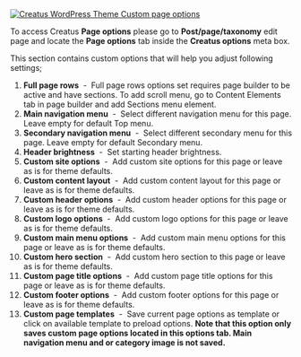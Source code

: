 <div class="thz-lightbox-gallery" markdown="1">
<div class="thz-doc-image max">
<a class="thz-lightbox mfp-image" href="../../docs-media/page-options.jpg?v=2" data-mfp-title="Creatus WordPress Theme Custom page options" data-modal-size="large">
	<img src="../../docs-media/page-options.jpg?v=2" alt="Creatus WordPress Theme Custom page options" />
</a>
</div>

<div id="search" markdown="1">

To access Creatus __Page options__ please go to __Post/page/taxonomy__  edit page and locate the __Page options__ tab inside the __Creatus options__ meta box. 

This section contains custom options that will help you adjust following settings;


1. __Full page rows__ &nbsp;-&nbsp; Full page rows options set requires page builder to be active and have sections.
To add scroll menu, go to Content Elements tab in page builder and add Sections menu element.
1. __Main navigation menu__ &nbsp;-&nbsp; Select different navigation menu for this page. Leave empty for default Top menu.
1. __Secondary navigation menu__ &nbsp;-&nbsp; Select different secondary menu for this page. Leave empty for default Secondary menu.
1. __Header brightness__ &nbsp;-&nbsp; Set starting header brightness.
1. __Custom site options__ &nbsp;-&nbsp; Add custom site options for this page or leave as is for theme defaults.
1. __Custom content layout__ &nbsp;-&nbsp; Add custom content layout for this page or leave as is for theme defaults.
1. __Custom header options__ &nbsp;-&nbsp; Add custom header options for this page or leave as is for theme defaults.
1. __Custom logo options__ &nbsp;-&nbsp; Add custom logo options for this page or leave as is for theme defaults.
1. __Custom main menu options__ &nbsp;-&nbsp; Add custom main menu options for this page or leave as is for theme defaults.
1. __Custom hero section__ &nbsp;-&nbsp; Add custom hero section to this page or leave as is for theme defaults.
1. __Custom page title options__ &nbsp;-&nbsp; Add custom page title options for this page or leave as is for theme defaults.
1. __Custom footer options__ &nbsp;-&nbsp; Add custom footer options for this page or leave as is for theme defaults.
1. __Custom page templates__ &nbsp;-&nbsp; Save current page options as template or click on available template to preload options. __Note that this option only saves custom page options located in this options tab. Main navigation menu and or category image is not saved.__


</div>

</div>